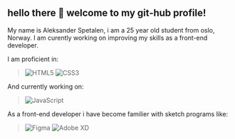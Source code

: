 ## hello there 👋 welcome to my git-hub profile!
My name is Aleksander Spetalen, i am a 25 year old student from oslo, Norway.
I am curently working on improving my skills as a front-end developer.

I am proficient in: 
> <img alt="HTML5" src="https://img.shields.io/badge/html5-%23E34F26.svg?style=for-the-badge&logo=html5&logoColor=white"/>
>	<img alt="CSS3" src="https://img.shields.io/badge/css3-%231572B6.svg?style=for-the-badge&logo=css3&logoColor=white"/>
And currently working on:
> <img alt="JavaScript" src="https://img.shields.io/badge/javascript-%23323330.svg?style=for-the-badge&logo=javascript&logoColor=%23F7DF1E"/>

As a front-end developer i have become familier with sketch programs like: 
> <img alt="Figma" src="https://img.shields.io/badge/figma-%23F24E1E.svg?style=for-the-badge&logo=figma&logoColor=white"/>
> <img alt="Adobe XD" src="https://img.shields.io/badge/adobexd-%23FF26BE.svg?style=for-the-badge&logo=adobexd&logoColor=white"/>

<!--
**spettenn/spettenn** is a ✨ _special_ ✨ repository because its `README.md` (this file) appears on your GitHub profile.

Here are some ideas to get you started:

- 🔭 I’m currently working on ...
- 🌱 I’m currently learning ...
- 👯 I’m looking to collaborate on ...
- 🤔 I’m looking for help with ...
- 💬 Ask me about ...
- 📫 How to reach me: ...
- 😄 Pronouns: ...
- ⚡ Fun fact: ...
-->
